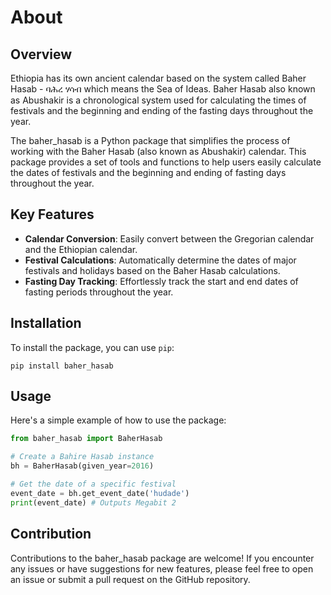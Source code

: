 # About 

## Overview

Ethiopia has its own ancient calendar based on the system called Baher Hasab - ባሕረ ሃሳብ which means the Sea of Ideas. Baher Hasab  also known as Abushakir is a chronological system used for calculating the times of festivals and the beginning and ending of the fasting days throughout the year.

The baher_hasab is a Python package that simplifies the process of working with the Baher Hasab (also known as Abushakir) calendar. This package provides a set of tools and functions to help users easily calculate the dates of festivals and the beginning and ending of fasting days throughout the year.

## Key Features

- **Calendar Conversion**: Easily convert between the Gregorian calendar and the Ethiopian calendar.
- **Festival Calculations**: Automatically determine the dates of major festivals and holidays based on the Baher Hasab calculations.
- **Fasting Day Tracking**: Effortlessly track the start and end dates of fasting periods throughout the year.

## Installation

To install the package, you can use `pip`:
```
pip install baher_hasab
```

## Usage

Here's a simple example of how to use the package:

```python
from baher_hasab import BaherHasab

# Create a Bahire Hasab instance
bh = BaherHasab(given_year=2016)

# Get the date of a specific festival
event_date = bh.get_event_date('hudade')
print(event_date) # Outputs Megabit 2
```

## Contribution
Contributions to the baher_hasab package are welcome! If you encounter any issues or have suggestions for new features, please feel free to open an issue or submit a pull request on the GitHub repository.